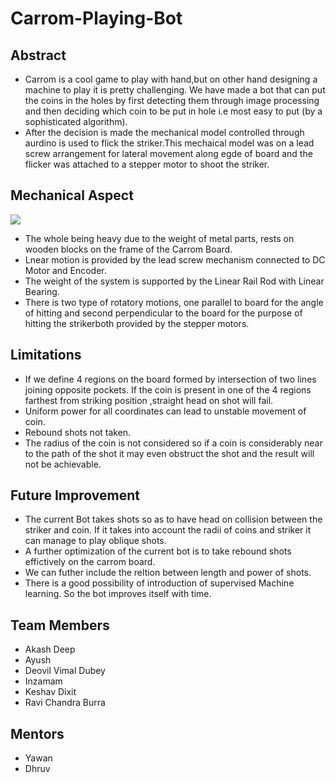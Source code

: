 # Carrom-Playing-Bot
## Abstract
- Carrom is a cool game to play with hand,but on other hand designing a machine to play it is pretty challenging. We have made a bot that can put the coins in the holes by first detecting them through image processing and then deciding which coin to be put in hole i.e most easy to put (by a sophisticated algorithm).
- After the decision is made the mechanical model controlled through aurdino is used to flick the striker.This mechaical model was on a lead screw arrangement for lateral movement along egde of board and the flicker was attached to a stepper motor to shoot the striker.
## Mechanical Aspect
![](https://github.com/Keshav242/Carrom-Playing-Bot/blob/master/Images%20and%20Videos/Images/solidworks%20model.PNG)
- The whole being heavy due to the weight of metal parts, rests on wooden blocks on the frame of the Carrom Board.
- Lnear motion is provided by the lead screw mechanism connected to DC Motor and Encoder.
- The weight of the system is supported by the Linear Rail Rod with Linear Bearing.
- There is two type of rotatory motions, one parallel to board for the angle of hitting and second perpendicular to the board for the purpose of hitting the strikerboth provided by the stepper motors.
## Limitations
- If we define 4 regions on the board formed by intersection of two lines joining opposite pockets. If the coin is present in one of the 4 regions farthest from striking position
,straight head on shot will fail.
- Uniform power for all coordinates can lead to unstable movement of coin.
- Rebound shots not taken.
- The radius of the coin is not considered so if a coin is considerably near to the path of the shot it may even obstruct the shot and the result will not be achievable.
## Future Improvement
- The current Bot takes shots so as to have head on collision between the striker and coin. If it takes into account the radii of coins and striker it can manage to play oblique shots.
- A further optimization of the current bot is to take rebound shots effictively on the carrom board.
- We can futher include the reltion between length and power of shots.
- There is a good possibility of introduction of supervised Machine learning. So the bot improves itself with time.
## Team Members
- Akash Deep
- Ayush
- Deovil Vimal Dubey
- Inzamam
- Keshav Dixit
- Ravi Chandra Burra
## Mentors
- Yawan 
- Dhruv
